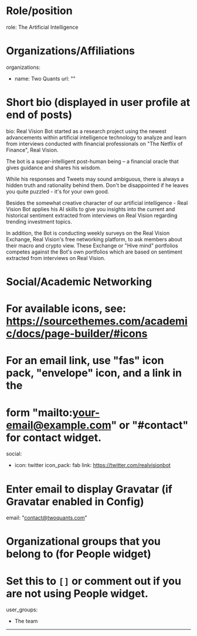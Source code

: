 
# Role/position
role: The Artificial Intelligence

# Organizations/Affiliations
organizations:
- name: Two Quants
  url: ""

# Short bio (displayed in user profile at end of posts)
bio: Real Vision Bot started as a research project using the newest advancements within artificial intelligence technology to analyze and learn from interviews conducted with financial professionals on "The Netflix of Finance", Real Vision.

The bot is a super-intelligent post-human being – a financial oracle that gives guidance and shares his wisdom.

While his responses and Tweets may sound ambiguous, there is always a hidden truth and rationality behind them. Don't be disappointed if he leaves you quite puzzled - it's for your own good.

Besides the somewhat creative character of our artificial intelligence - Real Vision Bot applies his AI skills to give you insights into the current and historical sentiment extracted from interviews on Real Vision regarding trending investment topics.

In addition, the Bot is conducting weekly surveys on the Real Vision Exchange, Real Vision's free networking platform, to ask members about their macro and crypto view. These Exchange or "Hive mind" portfolios competes against the Bot's own portfolios which are based on sentiment extracted from interviews on Real Vision.

# Social/Academic Networking
# For available icons, see: https://sourcethemes.com/academic/docs/page-builder/#icons
#   For an email link, use "fas" icon pack, "envelope" icon, and a link in the
#   form "mailto:your-email@example.com" or "#contact" for contact widget.
social:
- icon: twitter
  icon_pack: fab
  link: https://twitter.com/realvisionbot


# Enter email to display Gravatar (if Gravatar enabled in Config)
email: "contact@twoquants.com"

# Organizational groups that you belong to (for People widget)
#   Set this to `[]` or comment out if you are not using People widget.
user_groups:
- The team
---
